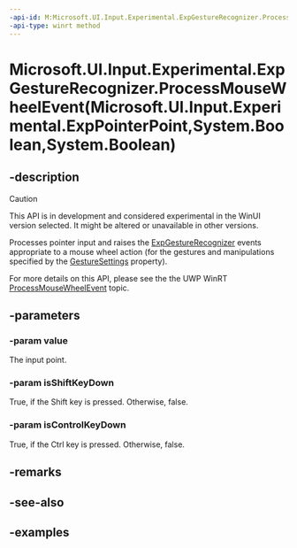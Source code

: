 ```yaml
---
-api-id: M:Microsoft.UI.Input.Experimental.ExpGestureRecognizer.ProcessMouseWheelEvent(Microsoft.UI.Input.Experimental.ExpPointerPoint,System.Boolean,System.Boolean)
-api-type: winrt method
---
```


# Microsoft.UI.Input.Experimental.ExpGestureRecognizer.ProcessMouseWheelEvent(Microsoft.UI.Input.Experimental.ExpPointerPoint,System.Boolean,System.Boolean)

<!--
public void ProcessMouseWheelEvent (Microsoft.UI.Input.Experimental.ExpPointerPoint value, bool isShiftKeyDown, bool isControlKeyDown);
-->

## -description

> [!CAUTION]
> This API is in development and considered experimental in the WinUI version selected. It might be altered or unavailable in other versions.

Processes pointer input and raises the [ExpGestureRecognizer](expgesturerecognizer.md) events appropriate to a mouse wheel action (for the gestures and manipulations specified by the [GestureSettings](expgesturerecognizer_gesturesettings.md) property).

For more details on this API, please see the the UWP WinRT [ProcessMouseWheelEvent](/uwp/api/windows.ui.input.gesturerecognizer.processmousewheelevent) topic.

## -parameters

### -param value

The input point.

### -param isShiftKeyDown

True, if the Shift key is pressed. Otherwise, false.

### -param isControlKeyDown

True, if the Ctrl key is pressed. Otherwise, false.

## -remarks

## -see-also

## -examples
